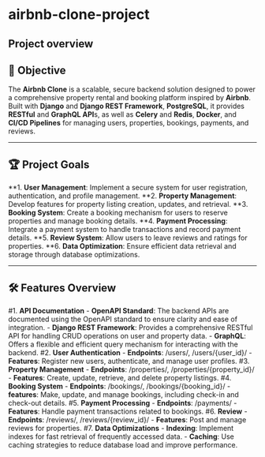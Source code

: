 # **airbnb-clone-project**

## **Project overview**

## 🚀 **Objective**
The **Airbnb Clone** is a scalable, secure backend solution designed to power a comprehensive property rental and booking platform inspired by **Airbnb**. Built with **Django** and **Django REST Framework**, **PostgreSQL**, it provides **RESTful** and **GraphQL API**s, as well as **Celery** and **Redis**, **Docker**, and **CI/CD Pipelines** for managing users, properties, bookings, payments, and reviews.  

----

## **🏆 Project Goals**
  
**1. **User Management**: Implement a secure system for user registration, authentication, and profile management.
**2. **Property Management**: Develop features for property listing creation, updates, and retrieval.
**3. **Booking System**: Create a booking mechanism for users to reserve properties and manage booking details.
**4. **Payment Processing**: Integrate a payment system to handle transactions and record payment details.
**5. **Review System**: Allow users to leave reviews and ratings for properties.
**6. **Data Optimization**: Ensure efficient data retrieval and storage through database optimizations.

----

## **🛠️ Features Overview**

#1. **API Documentation** 
    - **OpenAPI Standard**: The backend APIs are documented using the OpenAPI standard to ensure clarity and ease of integration.
    - **Django REST Framework**: Provides a comprehensive RESTful API for handling CRUD operations on user and property data.
    - **GraphQL**: Offers a flexible and efficient query mechanism for interacting with the backend.
#2. **User Authentication**
    - **Endpoints**: /users/, /users/{user_id}/
    - **Features**: Register new users, authenticate, and manage user profiles.
#3.  **Property Management**
    - **Endpoints**: /properties/, /properties/{property_id}/
    - **Features**: Create, update, retrieve, and delete property listings.
#4. **Booking System**
    - **Endpoints**: /bookings/, /bookings/{booking_id}/
    - **features**: Make, update, and manage bookings, including check-in and check-out details.
#5. **Payment Processing**
    - **Endpoints**:  /payments/
    - **Features**: Handle payment transactions related to bookings.
#6. **Review**
    - **Endpoints**: /reviews/, /reviews/{review_id}/
    - **Features**: Post and manage reviews for properties.
#7. **Data Optimizations**
    - **Indexing**: Implement indexes for fast retrieval of frequently accessed data.
    - **Caching**: Use caching strategies to reduce database load and improve performance.
    

